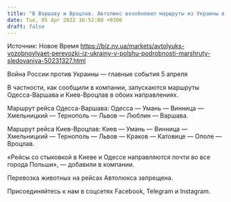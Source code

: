 ```yaml
---
title: "В Варшаву и Вроцлав. Автолюкс возобновил маршруты из Украины в Польшу"
date: Tue, 05 Apr 2022 16:52:00 +0300
draft: false
---
```

Источник: Новое Время https://biz.nv.ua/markets/avtolyuks-vozobnovlyaet-perevozki-iz-ukrainy-v-polshu-podrobnosti-marshruty-sledovaniya-50231327.html


Война России против Украины — главные события 5 апреля

В частности, как сообщили в компании, запускаются маршруты Одесса-Варшава и Киев-Вроцлав в обоих направлениях.

Маршрут рейса Одесса-Варшава: Одесса — Умань — Винница — Хмельницкий — Тернополь — Львов — Люблин — Варшава.

Маршрут рейса Киев-Вроцлав: Киев — Умань — Винница — Хмельницкий — Тернополь — Львов — Краков — Катовице — Ополе — Вроцлав.

«Рейсы со стыковкой в Киеве и Одессе направляются почти во все города Польши», — добавили в компании.



Перевозка животных на рейсах Автолюкса запрещена.

Присоединяйтесь к нам в соцсетях Facebook, Telegram и Instagram.
